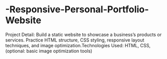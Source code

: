 # -Responsive-Personal-Portfolio-Website
Project Detail: Build a static website to showcase a business’s products or services. Practice HTML structure, CSS  styling, responsive layout techniques, and image optimization.Technologies Used: HTML, CSS, (optional: basic image  optimization tools)
